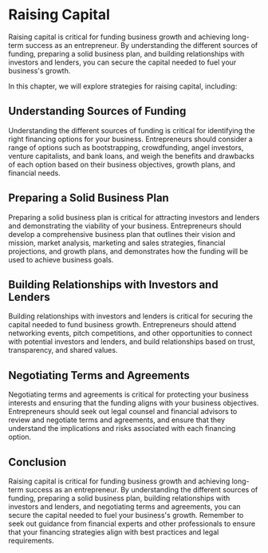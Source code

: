 Raising Capital
=============================================

Raising capital is critical for funding business growth and achieving long-term success as an entrepreneur. By understanding the different sources of funding, preparing a solid business plan, and building relationships with investors and lenders, you can secure the capital needed to fuel your business's growth.

In this chapter, we will explore strategies for raising capital, including:

Understanding Sources of Funding
--------------------------------

Understanding the different sources of funding is critical for identifying the right financing options for your business. Entrepreneurs should consider a range of options such as bootstrapping, crowdfunding, angel investors, venture capitalists, and bank loans, and weigh the benefits and drawbacks of each option based on their business objectives, growth plans, and financial needs.

Preparing a Solid Business Plan
-------------------------------

Preparing a solid business plan is critical for attracting investors and lenders and demonstrating the viability of your business. Entrepreneurs should develop a comprehensive business plan that outlines their vision and mission, market analysis, marketing and sales strategies, financial projections, and growth plans, and demonstrates how the funding will be used to achieve business goals.

Building Relationships with Investors and Lenders
-------------------------------------------------

Building relationships with investors and lenders is critical for securing the capital needed to fund business growth. Entrepreneurs should attend networking events, pitch competitions, and other opportunities to connect with potential investors and lenders, and build relationships based on trust, transparency, and shared values.

Negotiating Terms and Agreements
--------------------------------

Negotiating terms and agreements is critical for protecting your business interests and ensuring that the funding aligns with your business objectives. Entrepreneurs should seek out legal counsel and financial advisors to review and negotiate terms and agreements, and ensure that they understand the implications and risks associated with each financing option.

Conclusion
----------

Raising capital is critical for funding business growth and achieving long-term success as an entrepreneur. By understanding the different sources of funding, preparing a solid business plan, building relationships with investors and lenders, and negotiating terms and agreements, you can secure the capital needed to fuel your business's growth. Remember to seek out guidance from financial experts and other professionals to ensure that your financing strategies align with best practices and legal requirements.

